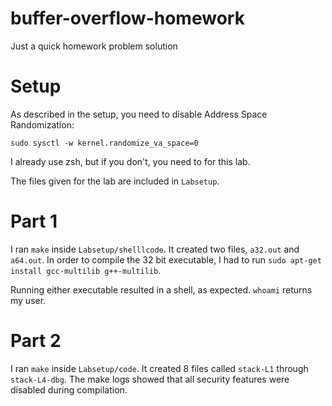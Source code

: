 # buffer-overflow-homework
Just a quick homework problem solution

# Setup
As described in the setup, you need to disable Address Space Randomization:
```
sudo sysctl -w kernel.randomize_va_space=0
```

I already use zsh, but if you don't, you need to for this lab.

The files given for the lab are included in `Labsetup`.

# Part 1
I ran `make` inside `Labsetup/shelllcode`. It created two files, `a32.out` and `a64.out`.
In order to compile the 32 bit executable, I had to run `sudo apt-get install gcc-multilib g++-multilib`.

Running either executable resulted in a shell, as expected.
`whoami` returns my user.

# Part 2
I ran `make` inside `Labsetup/code`.
It created 8 files called `stack-L1` through `stack-L4-dbg`.
The make logs showed that all security features were disabled during compilation.


